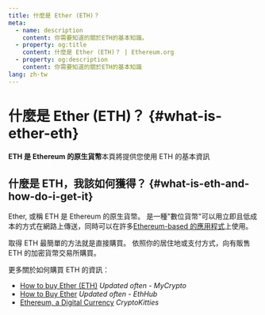 ```yaml
---
title: 什麼是 Ether (ETH)？
meta:
  - name: description
    content: 你需要知道的關於ETH的基本知識。
  - property: og:title
    content: 什麼是 Ether (ETH)？ | Ethereum.org
  - property: og:description
    content: 你需要知道的關於ETH的基本知識
lang: zh-tw
---
```


# 什麼是 Ether (ETH)？ {#what-is-ether-eth}

<div class="featured">

**ETH 是 Ethereum 的原生貨幣**本頁將提供您使用 ETH 的基本資訊

</div>

## 什麼是 ETH，我該如何獲得？ {#what-is-eth-and-how-do-i-get-it}

Ether, 或稱 ETH 是 Ethereum 的原生貨幣。 是一種"數位貨幣"可以用立即且低成本的方式在網路上傳送，同時可以在許多[Ethereum-based 的應用程式](/zh-tw/dapps/)上使用。

取得 ETH 最簡單的方法就是直接購買。 依照你的居住地或支付方式，向有販售 ETH 的加密貨幣交易所購買。

更多關於如何購買 ETH 的資訊：

- [How to buy Ether (ETH)](https://support.mycrypto.com/how-to/getting-started/how-to-buy-ether-with-usd) _Updated often - MyCrypto_
- [How to Buy Ether](https://docs.ethhub.io/using-ethereum/how-to-buy-ether/) _Updated often - EthHub_
- [Ethereum, a Digital Currency](https://www.cryptokitties.co/faq#ethereum-a-digital-currency) _CryptoKitties_
